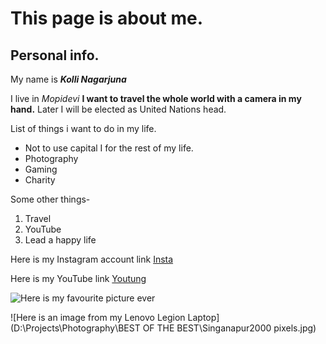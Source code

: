# This page is about me.

## Personal info.

My name is ***Kolli Nagarjuna***

I live in *Mopidevi* 
**I want to travel the whole world with a camera in my hand.**
Later I will be elected as United Nations head.

List of things i want to do in my life.

- Not to use capital I for the rest of my life.
- Photography
- Gaming
- Charity

Some other things-

1. Travel
2. YouTube
3. Lead a happy life


Here is my Instagram account link [Insta](https://www.instagram.com/nag.kolli/)

Here is my YouTube link [Youtung](https://www.youtube.com/channel/UCBTVTLwBWmwVzReAzzHFcFw)

![Here is my favourite picture ever](https://www.instagram.com/p/CMjfUHjgSlw/)

![Here is an image from my Lenovo Legion Laptop](D:\Projects\Photography\BEST OF THE BEST\Singanapur2000 pixels.jpg)
